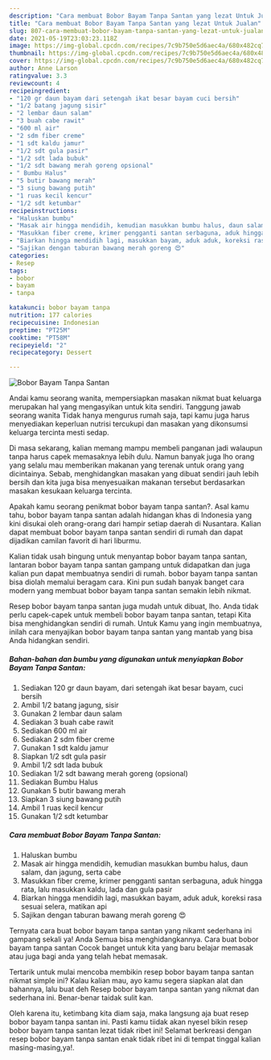 ```yaml
---
description: "Cara membuat Bobor Bayam Tanpa Santan yang lezat Untuk Jualan"
title: "Cara membuat Bobor Bayam Tanpa Santan yang lezat Untuk Jualan"
slug: 807-cara-membuat-bobor-bayam-tanpa-santan-yang-lezat-untuk-jualan
date: 2021-05-19T23:03:23.118Z
image: https://img-global.cpcdn.com/recipes/7c9b750e5d6aec4a/680x482cq70/bobor-bayam-tanpa-santan-foto-resep-utama.jpg
thumbnail: https://img-global.cpcdn.com/recipes/7c9b750e5d6aec4a/680x482cq70/bobor-bayam-tanpa-santan-foto-resep-utama.jpg
cover: https://img-global.cpcdn.com/recipes/7c9b750e5d6aec4a/680x482cq70/bobor-bayam-tanpa-santan-foto-resep-utama.jpg
author: Anne Larson
ratingvalue: 3.3
reviewcount: 4
recipeingredient:
- "120 gr daun bayam dari setengah ikat besar bayam cuci bersih"
- "1/2 batang jagung sisir"
- "2 lembar daun salam"
- "3 buah cabe rawit"
- "600 ml air"
- "2 sdm fiber creme"
- "1 sdt kaldu jamur"
- "1/2 sdt gula pasir"
- "1/2 sdt lada bubuk"
- "1/2 sdt bawang merah goreng opsional"
- " Bumbu Halus"
- "5 butir bawang merah"
- "3 siung bawang putih"
- "1 ruas kecil kencur"
- "1/2 sdt ketumbar"
recipeinstructions:
- "Haluskan bumbu"
- "Masak air hingga mendidih, kemudian masukkan bumbu halus, daun salam, dan jagung, serta cabe"
- "Masukkan fiber creme, krimer pengganti santan serbaguna, aduk hingga rata, lalu masukkan kaldu, lada dan gula pasir"
- "Biarkan hingga mendidih lagi, masukkan bayam, aduk aduk, koreksi rasa sesuai selera, matikan api"
- "Sajikan dengan taburan bawang merah goreng 😍"
categories:
- Resep
tags:
- bobor
- bayam
- tanpa

katakunci: bobor bayam tanpa 
nutrition: 177 calories
recipecuisine: Indonesian
preptime: "PT25M"
cooktime: "PT58M"
recipeyield: "2"
recipecategory: Dessert

---
```



![Bobor Bayam Tanpa Santan](https://img-global.cpcdn.com/recipes/7c9b750e5d6aec4a/680x482cq70/bobor-bayam-tanpa-santan-foto-resep-utama.jpg)

Andai kamu seorang wanita, mempersiapkan masakan nikmat buat keluarga merupakan hal yang mengasyikan untuk kita sendiri. Tanggung jawab seorang  wanita Tidak hanya mengurus rumah saja, tapi kamu juga harus menyediakan keperluan nutrisi tercukupi dan masakan yang dikonsumsi keluarga tercinta mesti sedap.

Di masa  sekarang, kalian memang mampu membeli panganan jadi walaupun tanpa harus capek memasaknya lebih dulu. Namun banyak juga lho orang yang selalu mau memberikan makanan yang terenak untuk orang yang dicintainya. Sebab, menghidangkan masakan yang dibuat sendiri jauh lebih bersih dan kita juga bisa menyesuaikan makanan tersebut berdasarkan masakan kesukaan keluarga tercinta. 



Apakah kamu seorang penikmat bobor bayam tanpa santan?. Asal kamu tahu, bobor bayam tanpa santan adalah hidangan khas di Indonesia yang kini disukai oleh orang-orang dari hampir setiap daerah di Nusantara. Kalian dapat membuat bobor bayam tanpa santan sendiri di rumah dan dapat dijadikan camilan favorit di hari liburmu.

Kalian tidak usah bingung untuk menyantap bobor bayam tanpa santan, lantaran bobor bayam tanpa santan gampang untuk didapatkan dan juga kalian pun dapat membuatnya sendiri di rumah. bobor bayam tanpa santan bisa diolah memalui beragam cara. Kini pun sudah banyak banget cara modern yang membuat bobor bayam tanpa santan semakin lebih nikmat.

Resep bobor bayam tanpa santan juga mudah untuk dibuat, lho. Anda tidak perlu capek-capek untuk membeli bobor bayam tanpa santan, tetapi Kita bisa menghidangkan sendiri di rumah. Untuk Kamu yang ingin membuatnya, inilah cara menyajikan bobor bayam tanpa santan yang mantab yang bisa Anda hidangkan sendiri.

<!--inarticleads1-->

##### Bahan-bahan dan bumbu yang digunakan untuk menyiapkan Bobor Bayam Tanpa Santan:

1. Sediakan 120 gr daun bayam, dari setengah ikat besar bayam, cuci bersih
1. Ambil 1/2 batang jagung, sisir
1. Gunakan 2 lembar daun salam
1. Sediakan 3 buah cabe rawit
1. Sediakan 600 ml air
1. Sediakan 2 sdm fiber creme
1. Gunakan 1 sdt kaldu jamur
1. Siapkan 1/2 sdt gula pasir
1. Ambil 1/2 sdt lada bubuk
1. Sediakan 1/2 sdt bawang merah goreng (opsional)
1. Sediakan  Bumbu Halus
1. Gunakan 5 butir bawang merah
1. Siapkan 3 siung bawang putih
1. Ambil 1 ruas kecil kencur
1. Gunakan 1/2 sdt ketumbar




<!--inarticleads2-->

##### Cara membuat Bobor Bayam Tanpa Santan:

1. Haluskan bumbu
1. Masak air hingga mendidih, kemudian masukkan bumbu halus, daun salam, dan jagung, serta cabe
1. Masukkan fiber creme, krimer pengganti santan serbaguna, aduk hingga rata, lalu masukkan kaldu, lada dan gula pasir
1. Biarkan hingga mendidih lagi, masukkan bayam, aduk aduk, koreksi rasa sesuai selera, matikan api
1. Sajikan dengan taburan bawang merah goreng 😍




Ternyata cara buat bobor bayam tanpa santan yang nikamt sederhana ini gampang sekali ya! Anda Semua bisa menghidangkannya. Cara buat bobor bayam tanpa santan Cocok banget untuk kita yang baru belajar memasak atau juga bagi anda yang telah hebat memasak.

Tertarik untuk mulai mencoba membikin resep bobor bayam tanpa santan nikmat simple ini? Kalau kalian mau, ayo kamu segera siapkan alat dan bahannya, lalu buat deh Resep bobor bayam tanpa santan yang nikmat dan sederhana ini. Benar-benar taidak sulit kan. 

Oleh karena itu, ketimbang kita diam saja, maka langsung aja buat resep bobor bayam tanpa santan ini. Pasti kamu tiidak akan nyesel bikin resep bobor bayam tanpa santan lezat tidak ribet ini! Selamat berkreasi dengan resep bobor bayam tanpa santan enak tidak ribet ini di tempat tinggal kalian masing-masing,ya!.

